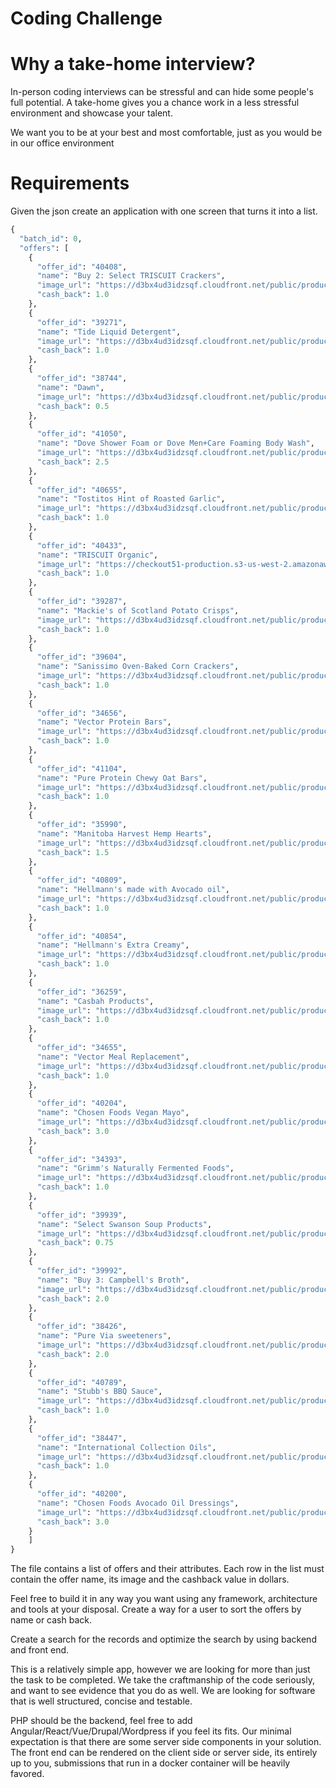 # Coding Challenge

# Why a take-home interview?

In-person coding interviews can be stressful and can hide some people's full potential. A take-home gives you a chance work in a less stressful environment and showcase your talent.

We want you to be at your best and most comfortable, just as you would be in our office environment

# Requirements

Given the json create an application with one screen that turns it into a list. 
```python
{
  "batch_id": 0,
  "offers": [
    {
      "offer_id": "40408",
      "name": "Buy 2: Select TRISCUIT Crackers",
      "image_url": "https://d3bx4ud3idzsqf.cloudfront.net/public/production/6840/67561_1535141624.jpg",
      "cash_back": 1.0
    },
    {
      "offer_id": "39271",
      "name": "Tide Liquid Detergent",
      "image_url": "https://d3bx4ud3idzsqf.cloudfront.net/public/production/4902/56910_1527084051.jpg",
      "cash_back": 1.0
    },
    {
      "offer_id": "38744",
      "name": "Dawn",
      "image_url": "https://d3bx4ud3idzsqf.cloudfront.net/public/production/1795/10751_1439567381",
      "cash_back": 0.5
    },
    {
      "offer_id": "41050",
      "name": "Dove Shower Foam or Dove Men+Care Foaming Body Wash",
      "image_url": "https://d3bx4ud3idzsqf.cloudfront.net/public/production/7754/68780_1536591544.jpg",
      "cash_back": 2.5
    },
    {
      "offer_id": "40655",
      "name": "Tostitos Hint of Roasted Garlic",
      "image_url": "https://d3bx4ud3idzsqf.cloudfront.net/public/production/7600/67648_1534338838.jpg",
      "cash_back": 1.0
    },
    {
      "offer_id": "40433",
      "name": "TRISCUIT Organic",
      "image_url": "https://checkout51-production.s3-us-west-2.amazonaws.com/1534361237_16814358_ADMIN_UPLOAD67606-list.jpg",
      "cash_back": 1.0
    },
    {
      "offer_id": "39287",
      "name": "Mackie's of Scotland Potato Crisps",
      "image_url": "https://d3bx4ud3idzsqf.cloudfront.net/public/production/6923/62734_1526399532.jpg",
      "cash_back": 1.0
    },
    {
      "offer_id": "39604",
      "name": "Sanissimo Oven-Baked Corn Crackers",
      "image_url": "https://d3bx4ud3idzsqf.cloudfront.net/public/production/7348/66109_1531420737.jpg",
      "cash_back": 1.0
    },
    {
      "offer_id": "34656",
      "name": "Vector Protein Bars",
      "image_url": "https://d3bx4ud3idzsqf.cloudfront.net/public/production/4130/38880_1496766889.jpg",
      "cash_back": 1.0
    },
    {
      "offer_id": "41104",
      "name": "Pure Protein Chewy Oat Bars",
      "image_url": "https://d3bx4ud3idzsqf.cloudfront.net/public/production/6693/67452_1534514057.jpg",
      "cash_back": 1.0
    },
    {
      "offer_id": "35990",
      "name": "Manitoba Harvest Hemp Hearts",
      "image_url": "https://d3bx4ud3idzsqf.cloudfront.net/public/production/5857/54523_1513026815.jpg",
      "cash_back": 1.5
    },
    {
      "offer_id": "40809",
      "name": "Hellmann's made with Avocado oil",
      "image_url": "https://d3bx4ud3idzsqf.cloudfront.net/public/production/7414/67754_1534444028.jpg",
      "cash_back": 1.0
    },
    {
      "offer_id": "40854",
      "name": "Hellmann's Extra Creamy",
      "image_url": "https://d3bx4ud3idzsqf.cloudfront.net/public/production/7414/68416_1536067855.jpg",
      "cash_back": 1.0
    },
    {
      "offer_id": "36259",
      "name": "Casbah Products",
      "image_url": "https://d3bx4ud3idzsqf.cloudfront.net/public/production/6508/59925_1521222040.jpg",
      "cash_back": 1.0
    },
    {
      "offer_id": "34655",
      "name": "Vector Meal Replacement",
      "image_url": "https://d3bx4ud3idzsqf.cloudfront.net/public/production/5987/56389_1516908117.jpg",
      "cash_back": 1.0
    },
    {
      "offer_id": "40204",
      "name": "Chosen Foods Vegan Mayo",
      "image_url": "https://d3bx4ud3idzsqf.cloudfront.net/public/production/7527/67175_1533222675.jpg",
      "cash_back": 3.0
    },
    {
      "offer_id": "34393",
      "name": "Grimm's Naturally Fermented Foods",
      "image_url": "https://d3bx4ud3idzsqf.cloudfront.net/public/production/6102/56393_1516639373.jpg",
      "cash_back": 1.0
    },
    {
      "offer_id": "39939",
      "name": "Select Swanson Soup Products",
      "image_url": "https://d3bx4ud3idzsqf.cloudfront.net/public/production/5968/66691_1532455333.jpg",
      "cash_back": 0.75
    },
    {
      "offer_id": "39992",
      "name": "Buy 3: Campbell's Broth",
      "image_url": "https://d3bx4ud3idzsqf.cloudfront.net/public/production/7466/66793_1533061144.jpg",
      "cash_back": 2.0
    },
    {
      "offer_id": "38426",
      "name": "Pure Via sweeteners",
      "image_url": "https://d3bx4ud3idzsqf.cloudfront.net/public/production/5741/53509_1511302596.jpg",
      "cash_back": 2.0
    },
    {
      "offer_id": "40789",
      "name": "Stubb's BBQ Sauce",
      "image_url": "https://d3bx4ud3idzsqf.cloudfront.net/public/production/7690/68293_1536024660.jpg",
      "cash_back": 1.0
    },
    {
      "offer_id": "38447",
      "name": "International Collection Oils",
      "image_url": "https://d3bx4ud3idzsqf.cloudfront.net/public/production/7105/63947_1528312196.jpg",
      "cash_back": 1.0
    },
    {
      "offer_id": "40200",
      "name": "Chosen Foods Avocado Oil Dressings",
      "image_url": "https://d3bx4ud3idzsqf.cloudfront.net/public/production/7527/67168_1533221549.jpg",
      "cash_back": 3.0
    }
    ]
}
```

The file contains a list of offers and their attributes. Each row in the list must contain the offer name, its image and the cashback value in dollars. 

Feel free to build it in any way you want using any framework, architecture and tools at your disposal. Create a way for a user to sort the offers by name or cash back.

Create a search for the records and optimize the search by using backend and front end.

This is a relatively simple app, however we are looking for more than just the task to be completed. We take the craftmanship of the code seriously, and want to see evidence that you do as well.  We are looking for software that is well structured, concise and testable.

PHP should be the backend, feel free to add Angular/React/Vue/Drupal/Wordpress if you feel its fits. Our minimal expectation is that there are some server side components in your solution.  The front end can be rendered on the client side or server side, its entirely up to you, submissions that run in a docker container will be heavily favored.



